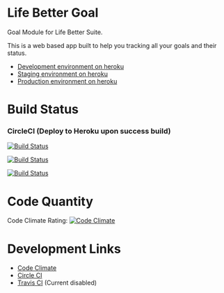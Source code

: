 Life Better Goal
====

Goal Module for Life Better Suite.

This is a web based app built to help you tracking all your goals and their status.

- [Development environment on heroku](http://dev.betterlife.io/)
- [Staging environment on heroku](http://staging.betterlife.io/)
- [Production environment on heroku](http://www.betterlife.io/)

Build Status
=====

### CircleCI (Deploy to Heroku upon success build)


[![Build Status](https://circleci.com/gh/betterlife/goal/tree/master.png?circle-token=83fba687a4197e2606dd67f7ace9d06e3e8d474b)](https://circleci.com/gh/betterlife/goal/tree/master)

[![Build Status](https://circleci.com/gh/betterlife/goal/tree/staging.png?circle-token=83fba687a4197e2606dd67f7ace9d06e3e8d474b)](https://circleci.com/gh/betterlife/goal/tree/staging)

[![Build Status](https://circleci.com/gh/betterlife/goal/tree/stable.png?circle-token=83fba687a4197e2606dd67f7ace9d06e3e8d474b)](https://circleci.com/gh/betterlife/goal/tree/stable)

Code Quantity
=====

Code Climate Rating: [![Code Climate](https://codeclimate.com/github/lifebetter/goal.png)](https://codeclimate.com/github/betterlife/goal)

Development Links
=====

* [Code Climate](https://codeclimate.com/github/betterlife/goal)
* [Circle CI](https://circleci.com/gh/betterlife/goal)
* [Travis CI](https://travis-ci.org/betterlife/goal) (Current disabled)
